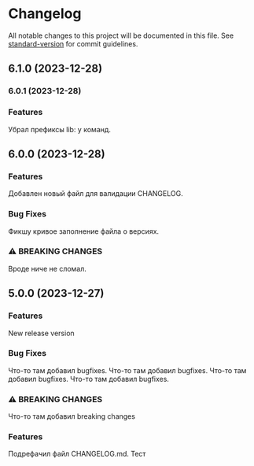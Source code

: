 # Changelog

All notable changes to this project will be documented in this file. See [standard-version](https://github.com/conventional-changelog/standard-version) for commit guidelines.

## 6.1.0 (2023-12-28)

### 6.0.1 (2023-12-28)

### Features

Убрал префиксы lib: у команд.

## 6.0.0 (2023-12-28)

### Features

Добавлен новый файл для валидации CHANGELOG.

### Bug Fixes

Фикшу кривое заполнение файла о версиях.

### ⚠ BREAKING CHANGES

Вроде ниче не сломал.

## 5.0.0 (2023-12-27)

### Features

New release version

### Bug Fixes

Что-то там добавил bugfixes. Что-то там добавил bugfixes. Что-то там добавил bugfixes. Что-то там добавил bugfixes.

### ⚠ BREAKING CHANGES

Что-то там добавил breaking changes

### Features

Подрефачил файл CHANGELOG.md. Тест
